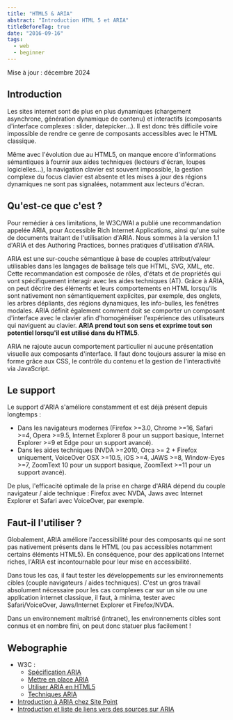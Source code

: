 ```yaml
---
title: "HTML5 & ARIA"
abstract: "Introduction HTML 5 et ARIA"
titleBeforeTag: true
date: "2016-09-16"
tags:
  - web
  - beginner
---
```


Mise à jour : décembre 2024

## Introduction

Les sites internet sont de plus en plus dynamiques (chargement asynchrone, génération dynamique de contenu) et interactifs (composants d'interface complexes&nbsp;: <span lang="en">slider</span>, <span lang="en">datepicker</span>…). Il est donc très difficile voire impossible de rendre ce genre de composants accessibles avec le <abbr>HTML</abbr> classique.

Même avec l'évolution due au <abbr>HTML5</abbr>, on manque encore d'informations sémantiques à fournir aux aides techniques (lecteurs d'écran, loupes logicielles…), la navigation clavier est souvent impossible, la gestion complexe du focus clavier est absente et les mises à jour des régions dynamiques ne sont pas signalées, notamment aux lecteurs d'écran.

## Qu'est-ce que c'est&nbsp;?

Pour remédier à ces limitations, le <abbr>W3C</abbr>/<abbr>WAI</abbr> a publié une recommandation appelée <abbr>ARIA</abbr>, pour <span lang="en">Accessible Rich Internet Applications</span>, ainsi qu'une suite de documents traitant de l'utilisation d'<abbr>ARIA</abbr>. Nous sommes à la version 1.1 d'<abbr>ARIA</abbr> et des Authoring Practices, bonnes pratiques d'utilisation d'<abbr>ARIA</abbr>.

<abbr>ARIA</abbr> est une sur-couche sémantique à base de couples attribut/valeur utilisables dans les langages de balisage tels que <abbr>HTML</abbr>, <abbr>SVG</abbr>, <abbr>XML</abbr>, etc. Cette recommandation est composée de rôles, d'états et de propriétés qui vont spécifiquement interagir avec les aides techniques (<abbr>AT</abbr>). Grâce à <abbr>ARIA</abbr>, on peut décrire des éléments et leurs comportements en <abbr>HTML</abbr> lorsqu'ils sont nativement non sémantiquement explicites, par exemple, des onglets, les arbres dépliants, des régions dynamiques, les info-bulles, les fenêtres modales. <abbr>ARIA</abbr> définit également comment doit se comporter un composant d'interface avec le clavier afin d'homogénéiser l'expérience des utilisateurs qui naviguent au clavier. **<abbr>ARIA</abbr> prend tout son sens et exprime tout son potentiel lorsqu'il est utilisé dans du <abbr>HTML5</abbr>**.

<abbr>ARIA</abbr> ne rajoute aucun comportement particulier ni aucune présentation visuelle aux composants d'interface. Il faut donc toujours assurer la mise en forme grâce aux <abbr>CSS</abbr>, le contrôle du contenu et la gestion de l'interactivité via JavaScript.

## Le support

Le support d'<abbr>ARIA</abbr> s'améliore constamment et est déjà présent depuis longtemps&nbsp;:
- Dans les navigateurs modernes (Firefox >=3.0, Chrome >=16, Safari >=4, Opera >=9.5, Internet Explorer 8 pour un support basique, Internet Explorer >=9 et Edge pour un support avancé).
- Dans les aides techniques (<abbr>NVDA</abbr> >=2010, Orca >= 2 + Firefox uniquement, VoiceOver <abbr>OSX</abbr> >=10.5, <abbr>iOS</abbr> >=4, <abbr>JAWS</abbr> >=8, Window-Eyes >=7, ZoomText 10 pour un support basique, ZoomText >=11 pour un support avancé).

De plus, l'efficacité optimale de la prise en charge d'<abbr>ARIA</abbr> dépend du couple navigateur&nbsp;/ aide technique&nbsp;: Firefox avec <abbr>NVDA</abbr>, Jaws avec Internet Explorer et Safari avec VoiceOver, par exemple.

## Faut-il l'utiliser&nbsp;?

Globalement, <abbr>ARIA</abbr> améliore l'accessibilité pour des composants qui ne sont pas nativement présents dans le <abbr>HTML</abbr> (ou pas accessibles notamment certains éléments <abbr>HTML5</abbr>). En conséquence, pour des applications Internet riches, l'<abbr>ARIA</abbr> est incontournable pour leur mise en accessibilité.

Dans tous les cas, il faut tester les développements sur les environnements cibles (couple navigateurs&nbsp;/ aides techniques). C'est un gros travail absolument nécessaire pour les cas complexes car sur un site ou une application internet classique, il faut, à minima, tester avec Safari/VoiceOver, Jaws/Internet Explorer et Firefox/<abbr>NVDA</abbr>.

Dans un environnement maîtrisé (intranet), les environnements cibles sont connus et en nombre fini, on peut donc statuer plus facilement&nbsp;!

## Webographie
* <abbr>W3C</abbr>&nbsp;:
  * [Spécification <abbr>ARIA</abbr>](http://www.w3.org/TR/wai-aria/)
  * [Mettre en place <abbr>ARIA</abbr>](http://www.w3.org/TR/wai-aria-practices/)
  * [Utiliser <abbr>ARIA</abbr> en <abbr>HTML</abbr>5](http://www.w3.org/TR/aria-in-html/)
  * [Techniques <abbr>ARIA</abbr>](https://www.w3.org/WAI/WCAG22/Techniques/)
* [Introduction à <abbr>ARIA</abbr> chez Site Point](http://www.sitepoint.com/introduction-wai-aria/)
* [Introduction et liste de liens vers des sources sur <abbr>ARIA</abbr>](http://developer.mozilla.org/fr/docs/Accessibilit%C3%A9/ARIA)
